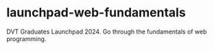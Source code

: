 # launchpad-web-fundamentals
DVT Graduates Launchpad 2024. Go through the fundamentals of web programming.
